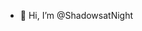 - 👋 Hi, I’m @ShadowsatNight

<!---
ShadowsatNight/ShadowsatNight is a ✨ special ✨ repository because its `README.md` (this file) appears on your GitHub profile.
You can click the Preview link to take a look at your changes.
--->
